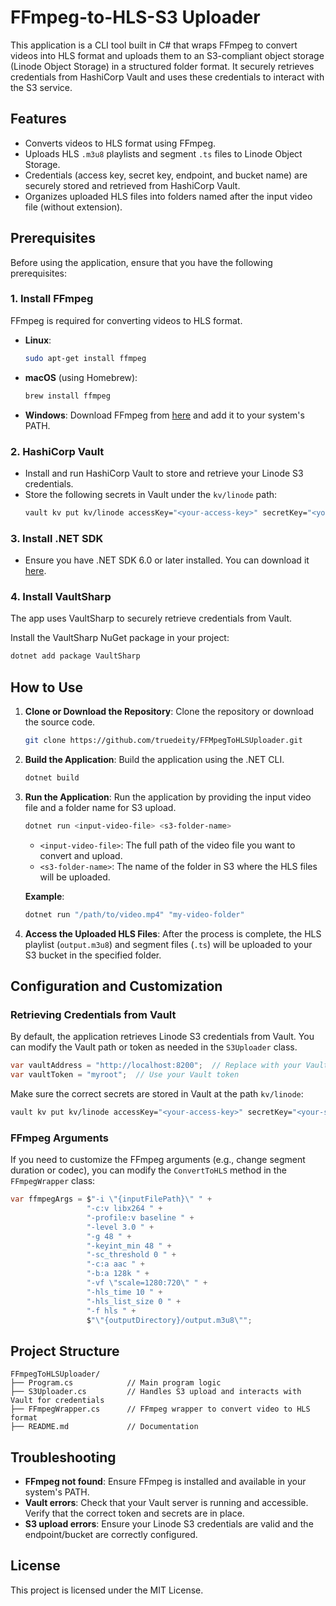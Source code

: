 # FFmpeg-to-HLS-S3 Uploader

This application is a CLI tool built in C# that wraps FFmpeg to convert videos into HLS format and uploads them to an S3-compliant object storage (Linode Object Storage) in a structured folder format. It securely retrieves credentials from HashiCorp Vault and uses these credentials to interact with the S3 service.

## Features

- Converts videos to HLS format using FFmpeg.
- Uploads HLS `.m3u8` playlists and segment `.ts` files to Linode Object Storage.
- Credentials (access key, secret key, endpoint, and bucket name) are securely stored and retrieved from HashiCorp Vault.
- Organizes uploaded HLS files into folders named after the input video file (without extension).

## Prerequisites

Before using the application, ensure that you have the following prerequisites:

### 1. **Install FFmpeg**
   FFmpeg is required for converting videos to HLS format.

   - **Linux**:
     ```bash
     sudo apt-get install ffmpeg
     ```
   - **macOS** (using Homebrew):
     ```bash
     brew install ffmpeg
     ```
   - **Windows**: Download FFmpeg from [here](https://ffmpeg.org/download.html) and add it to your system's PATH.

### 2. **HashiCorp Vault**

   - Install and run HashiCorp Vault to store and retrieve your Linode S3 credentials.
   - Store the following secrets in Vault under the `kv/linode` path:
     ```bash
     vault kv put kv/linode accessKey="<your-access-key>" secretKey="<your-secret-key>" endpoint="<your-s3-endpoint>" bucketName="<your-bucket-name>"
     ```

### 3. **Install .NET SDK**

   - Ensure you have .NET SDK 6.0 or later installed. You can download it [here](https://dotnet.microsoft.com/download).

### 4. **Install VaultSharp**

   The app uses VaultSharp to securely retrieve credentials from Vault.

   Install the VaultSharp NuGet package in your project:
   ```bash
   dotnet add package VaultSharp
   ```
## How to Use

1. **Clone or Download the Repository**:
   Clone the repository or download the source code.

   ```bash
   git clone https://github.com/truedeity/FFMpegToHLSUploader.git
   ```

2. **Build the Application**:
   Build the application using the .NET CLI.

   ```bash
   dotnet build
   ```

3. **Run the Application**:
   Run the application by providing the input video file and a folder name for S3 upload.

   ```bash
   dotnet run <input-video-file> <s3-folder-name>
   ```

   - `<input-video-file>`: The full path of the video file you want to convert and upload.
   - `<s3-folder-name>`: The name of the folder in S3 where the HLS files will be uploaded.

   **Example**:

   ```bash
   dotnet run "/path/to/video.mp4" "my-video-folder"
   ```

4. **Access the Uploaded HLS Files**:
   After the process is complete, the HLS playlist (`output.m3u8`) and segment files (`.ts`) will be uploaded to your S3 bucket in the specified folder.
## Configuration and Customization

### Retrieving Credentials from Vault

By default, the application retrieves Linode S3 credentials from Vault. You can modify the Vault path or token as needed in the `S3Uploader` class.

```csharp
var vaultAddress = "http://localhost:8200";  // Replace with your Vault server address
var vaultToken = "myroot";  // Use your Vault token
```

Make sure the correct secrets are stored in Vault at the path `kv/linode`:
```bash
vault kv put kv/linode accessKey="<your-access-key>" secretKey="<your-secret-key>" endpoint="<your-s3-endpoint>" bucketName="<your-bucket-name>"
```

### FFmpeg Arguments

If you need to customize the FFmpeg arguments (e.g., change segment duration or codec), you can modify the `ConvertToHLS` method in the `FFmpegWrapper` class:

```csharp
var ffmpegArgs = $"-i \"{inputFilePath}\" " +
                 "-c:v libx264 " +
                 "-profile:v baseline " +
                 "-level 3.0 " +
                 "-g 48 " +
                 "-keyint_min 48 " +
                 "-sc_threshold 0 " +
                 "-c:a aac " +
                 "-b:a 128k " +
                 "-vf \"scale=1280:720\" " +
                 "-hls_time 10 " +
                 "-hls_list_size 0 " +
                 "-f hls " +
                 $"\"{outputDirectory}/output.m3u8\"";
```
## Project Structure

```
FFmpegToHLSUploader/
├── Program.cs            // Main program logic
├── S3Uploader.cs         // Handles S3 upload and interacts with Vault for credentials
├── FFmpegWrapper.cs      // FFmpeg wrapper to convert video to HLS format
├── README.md             // Documentation
```
## Troubleshooting

- **FFmpeg not found**: Ensure FFmpeg is installed and available in your system's PATH.
- **Vault errors**: Check that your Vault server is running and accessible. Verify that the correct token and secrets are in place.
- **S3 upload errors**: Ensure your Linode S3 credentials are valid and the endpoint/bucket are correctly configured.

## License

This project is licensed under the MIT License.
